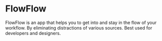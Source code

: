 # FlowFlow

FlowFlow is an app that helps you to get into and stay in the flow of your workflow.
By eliminating distractions of various sources.
Best used for developers and designers.

